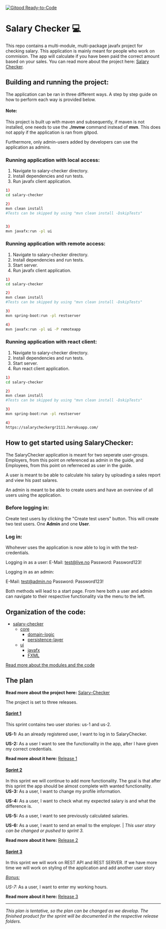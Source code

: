[![Gitpod Ready-to-Code](https://img.shields.io/badge/Gitpod-Ready--to--Code-blue?logo=gitpod)](https://gitpod.stud.ntnu.no/#https://gitlab.stud.idi.ntnu.no/it1901/groups-2021/gr2111/gr2111)
# Salary Checker :computer:

This repo contains a multi-module, multi-package javafx project for checking salary. This application is mainly meant for people who work on commision. 
The app will calculate if you have been paid the correct amount based on your sales. You can read more about the project here: [Salary Checker](salary-checker/README.md).


## Building and running the project:

The application can be ran in three different ways. A step by step guide on how to perform each way is provided below.

#### Note:
This project is built up with maven and subsequently, if maven is not installed, one needs to use the **./mvnw** command instead of **mvn**. This does not apply if the application is ran from gitpod.  

Furthermore, only admin-users added by developers can use the application as admins.


### Running application with local access:
1) Navigate to salary-checker directory.
2) Install dependencies and run tests.
3) Run javafx client application.

```sh
1)
cd salary-checker

2)
mvn clean install
#Tests can be skipped by using "mvn clean install -DskipTests"


3)
mvn javafx:run -pl ui
```
### Running application with remote access:
1) Navigate to salary-checker directory.
2) Install dependencies and run tests.
3) Start server. 
4) Run javafx client application.

```sh
1)
cd salary-checker

2)
mvn clean install
#Tests can be skipped by using "mvn clean install -DskipTests"

3)
mvn spring-boot:run -pl restserver

4)
mvn javafx:run -pl ui -P remoteapp
```
### Running application with react client:
1) Navigate to salary-checker directory.
2) Install dependencies and run tests.
3) Start server.
3) Run react client application.

```sh
1)
cd salary-checker

2)
mvn clean install
#Tests can be skipped by using "mvn clean install -DskipTests"

3)
mvn spring-boot:run -pl restserver

4)
https://salarycheckergr2111.herokuapp.com/
```
## How to get started using SalaryChecker:
The SalaryChecker application is meant for two seperate user-groups. 
Employers, from this point on referenced as admin in the guide, 
and Employees, from this point on referneced as user in the guide. 

A user is meant to be able to calculate his salary by uploading a sales report and view his past salares.

An admin is meant to be able to create users and have an overview of all users using the application.

### Before logging in: 
Create test users by clicking the "Create test users" button. 
This will create two test users. One **Admin** and one **User**. 

### Log in: 
Whohever uses the application is now able to log in with the test-credentials.

Logging in as a user: 
E-Mail: test@live.no
Password: Password123!

Logging in as an admin: 

E-Mail: test@admin.no
Password: Password123!

Both methods will lead to a start page. From here both a user and admin can navigate to their respective 
functionality via the menu to the left. 

## Organization of the code:

- [salary-checker](salary-checker/)
    - [core](salary-checker/core)
        - [domain-logic](salary-checker/core/src/main/java/salarychecker/core)
        - [persistence-layer](salary-checker/core/src/main/java/salarychecker/json)
    - [ui](salary-checker/ui)
        - [javafx](salary-checker/ui/src/main/java/salarychecker/ui)
        - [FXML](salary-checker/ui/src/main/resources)

[Read more about the modules and the code](salary-checker/README.md)
    
## The plan

**Read more about the project here:** [Salary-Checker](salary-checker/README.md)

The project is set to three releases.

#### <ins> Sprint 1 </ins>

This sprint contains two user stories: us-1 and us-2.

**US-1:** As an already registered user, I want to log in to SalaryChecker.

**US-2:** As a user I want to see the functionality in the app, after I have given my correct credentials.

**Read more about it here:** [Release 1](docs/release1/README.md)

#### <ins> Sprint 2 </ins>

In this sprint we will continue to add more functionality. The goal is that after this sprint the app should be almost complete with wanted functionality.
**US-3:** As a user, I want to change my profile information.

**US-4:** As a user, I want to check what my expected salary is and what the difference is.

**US-5:** As a user, I want to see previously calculated salaries.

**US-6:** As a user, I want to send an email to the employer. | *This user story can be changed or pushed to sprint 3.*

**Read more about it here:** [Release 2](docs/release2/) 

#### <ins> Sprint 3 </ins>

In this sprint we will work on REST API and REST SERVER. If we have more time we will work on styling of the application and add another user story

<ins>*Bonus:*</ins>

   *US-7:* As a user, I want to enter my working hours.
   
**Read more about it here:** [Release 3](docs/release3/)

_____________________________________________________________

*This plan is tentative, so the plan can be changed as we develop. The finished product for the sprint will be documented in 
the respective release folders.* 

